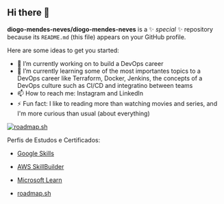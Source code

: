 ## Hi there 👋


**diogo-mendes-neves/diogo-mendes-neves** is a ✨ _special_ ✨ repository because its `README.md` (this file) appears on your GitHub profile.

Here are some ideas to get you started:

- 🔭 I’m currently working on to build a DevOps career
- 🌱 I’m currently learning some of the most importantes topics to a DevOps career like Terraform, Docker, Jenkins, the concepts of a DevOps culture such as CI/CD and integratino between teams
- 📫 How to reach me: Instagram and LinkedIn
- ⚡ Fun fact: I like to reading more than watching movies and series, and I'm more curious than usual (about everything)


[![roadmap.sh](https://roadmap.sh/card/wide/68e05fc0399d9064911d1bfb?variant=dark&roadmaps=)](https://roadmap.sh)

Perfis de Estudos e Certificados:

- [Google Skills](https://www.skills.google/public_profiles/ab0b5e96-2e96-4f19-8161-4da5a721e955)

- [AWS SkillBuilder](https://skillsprofile.skillbuilder.aws/user/diogo-mendes-neves)

- [Microsoft Learn](https://learn.microsoft.com/pt-br/users/diogomendesneves-9530/transcript/dlmgfe8oy2x3k9v?tab=tab-started)

- [roadmap.sh](https://roadmap.sh/u/diogomendesneves)

